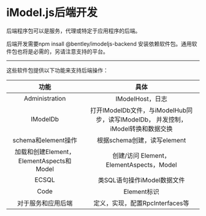 # iModel.js后端开发

后端程序包可以是服务，代理或特定于应用程序的后端。

后端开发需要npm insall @bentley/imodeljs-backend 安装依赖软件包。通用软件包也将是必需的，另请注意支持的平台。

---

这些软件包提供以下功能来支持后端操作：

| 功能 | 具体 |
| :---: | :---: |
| Administration | IModelHost，日志 |
| IModelDb | 打开IModelDb文件，与iModelHub同步，读写IModelDb，   并发控制，iModel转换和数据交换 |
| schema和element操作 | 根据schema创建，读写element |
| 加载和创建Element，ElementAspects和Model | 创建/访问 Element，ElementAspects，Model |
| ECSQL | 类SQL语句操作iModel数据文件 |
| Code | Element标识 |
| 对于服务和应用后端 | 定义，实现，配置RpcInterfaces等 |



